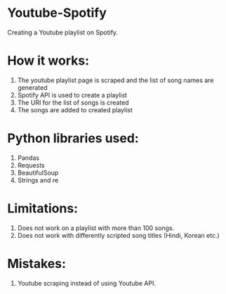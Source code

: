 # Youtube-Spotify
Creating a Youtube playlist on Spotify. 

# How it works:
1. The youtube playlist page is scraped and the list of song names are generated
2. Spotify API is used to create a playlist
3. The URI for the list of songs is created
4. The songs are added to created playlist 

# Python libraries used:
1. Pandas
2. Requests
3. BeautifulSoup
4. Strings and re

# Limitations:
1. Does not work on a playlist with more than 100 songs.
2. Does not work with differently scripted song titles (Hindi, Korean etc.)

# Mistakes:
1. Youtube scraping instead of using Youtube API.
